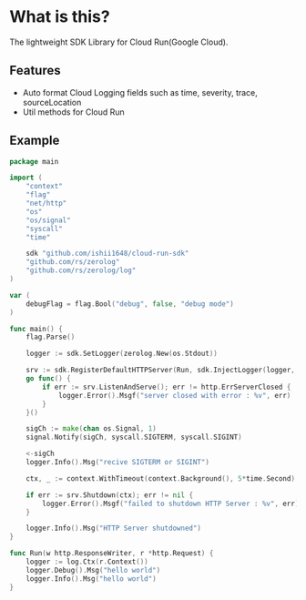 # What is this?

The lightweight SDK Library for Cloud Run(Google Cloud).

## Features

- Auto format Cloud Logging fields such as time, severity, trace, sourceLocation
- Util methods for Cloud Run

## Example

```go
package main

import (
	"context"
	"flag"
	"net/http"
	"os"
	"os/signal"
	"syscall"
	"time"

	sdk "github.com/ishii1648/cloud-run-sdk"
	"github.com/rs/zerolog"
	"github.com/rs/zerolog/log"
)

var (
	debugFlag = flag.Bool("debug", false, "debug mode")
)

func main() {
	flag.Parse()

	logger := sdk.SetLogger(zerolog.New(os.Stdout))

	srv := sdk.RegisterDefaultHTTPServer(Run, sdk.InjectLogger(logger, *debugFlag))
	go func() {
		if err := srv.ListenAndServe(); err != http.ErrServerClosed {
			logger.Error().Msgf("server closed with error : %v", err)
		}
	}()

	sigCh := make(chan os.Signal, 1)
	signal.Notify(sigCh, syscall.SIGTERM, syscall.SIGINT)

	<-sigCh
	logger.Info().Msg("recive SIGTERM or SIGINT")

	ctx, _ := context.WithTimeout(context.Background(), 5*time.Second)

	if err := srv.Shutdown(ctx); err != nil {
		logger.Error().Msgf("failed to shutdown HTTP Server : %v", err)
	}

	logger.Info().Msg("HTTP Server shutdowned")
}

func Run(w http.ResponseWriter, r *http.Request) {
	logger := log.Ctx(r.Context())
	logger.Debug().Msg("hello world")
	logger.Info().Msg("hello world")
}
```
